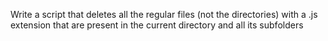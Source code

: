  Write a script that deletes all the regular files (not the directories) with a .js extension that are present in the current directory and all its subfolders
